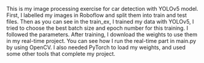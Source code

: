 This is my image processing exercise for car detection with YOLOv5 model. 
First, I labelled my images in Roboflow and split them into train and test files. Then as you can see in the train_ex, I trained my data with YOLOv5, I tried to choose the best batch size and epoch number for this training. I followed the parameters. After training, I download the weights to use them in my real-time project. You can see how I run the real-time part in main.py by using OpenCV. I also needed PyTorch to load my weights, and used some other tools that complete my project.   

